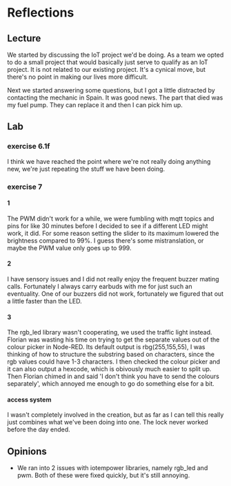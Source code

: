 # Reflections

## Lecture
We started by discussing the IoT project we'd be doing. As a team we opted to do a small project that would basically just serve to qualify as an IoT project. It is not related to our existing project. It's a cynical move, but there's no point in making our lives more difficult.

Next we started answering some questions, but I got a little distracted by contacting the mechanic in Spain. It was good news. The part that died was my fuel pump. They can replace it and then I can pick him up.

## Lab

### exercise 6.1f
I think we have reached the point where we're not really doing anything new, we're just repeating the stuff we have been doing.

### exercise 7

#### 1
The PWM didn't work for a while, we were fumbling with mqtt topics and pins for like 30 minutes before I decided to see if a different LED might work, it did. For some reason setting the slider to its maximum lowered the brightness compared to 99%. I guess there's some mistranslation, or maybe the PWM value only goes up to 999.

#### 2
I have sensory issues and I did not really enjoy the frequent buzzer mating calls. Fortunately I always carry earbuds with me for just such an eventuality. One of our buzzers did not work, fortunately we figured that out a little faster than the LED.

#### 3
The rgb_led library wasn't cooperating, we used the traffic light instead. Florian was wasting his time on trying to get the separate values out of the colour picker in Node-RED. Its default output is rbg(255,155,55), I was thinking of how to structure the substring based on characters, since the rgb values could have 1-3 characters. I then checked the colour picker and it can also output a hexcode, which is obivously much easier to split up. Then Florian chimed in and said 'I don't think you have to send the colours separately', which annoyed me enough to go do something else for a bit.

#### access system
I wasn't completely involved in the creation, but as far as I can tell this really just combines what we've been doing into one. The lock never worked before the day ended.

## Opinions
- We ran into 2 issues with iotempower libraries, namely rgb_led and pwm. Both of these were fixed quickly, but it's still annoying.
